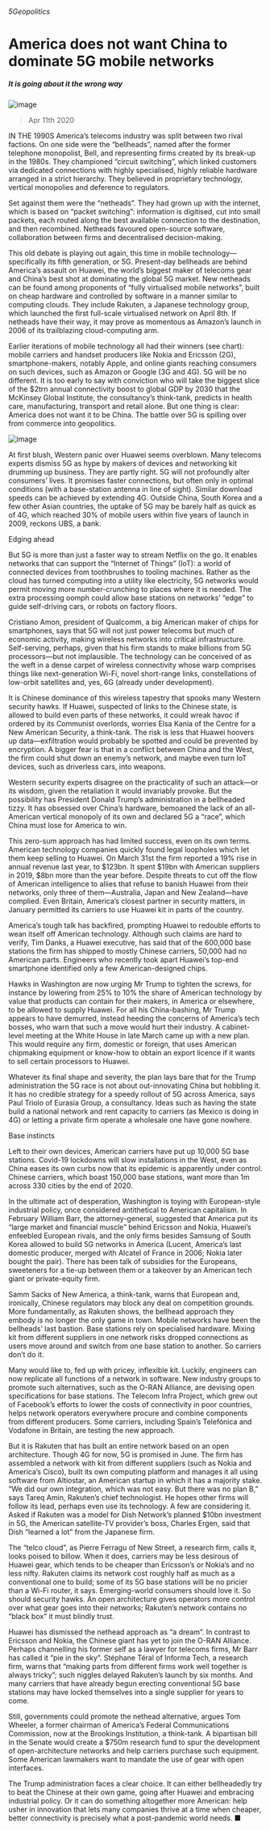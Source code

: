 ###### 5Geopolitics
# America does not want China to dominate 5G mobile networks 
##### It is going about it the wrong way 
![image](images/20200411_WBP002_0.jpg) 
> Apr 11th 2020 
IN THE 1990S America’s telecoms industry was split between two rival factions. On one side were the “bellheads”, named after the former telephone monopolist, Bell, and representing firms created by its break-up in the 1980s. They championed “circuit switching”, which linked customers via dedicated connections with highly specialised, highly reliable hardware arranged in a strict hierarchy. They believed in proprietary technology, vertical monopolies and deference to regulators.
Set against them were the “netheads”. They had grown up with the internet, which is based on “packet switching”: information is digitised, cut into small packets, each routed along the best available connection to the destination, and then recombined. Netheads favoured open-source software, collaboration between firms and decentralised decision-making.

This old debate is playing out again, this time in mobile technology—specifically its fifth generation, or 5G. Present-day bellheads are behind America’s assault on Huawei, the world’s biggest maker of telecoms gear and China’s best shot at dominating the global 5G market. New netheads can be found among proponents of “fully virtualised mobile networks”, built on cheap hardware and controlled by software in a manner similar to computing clouds. They include Rakuten, a Japanese technology group, which launched the first full-scale virtualised network on April 8th. If netheads have their way, it may prove as momentous as Amazon’s launch in 2006 of its trailblazing cloud-computing arm.
Earlier iterations of mobile technology all had their winners (see chart): mobile carriers and handset producers like Nokia and Ericsson (2G), smartphone-makers, notably Apple, and online giants reaching consumers on such devices, such as Amazon or Google (3G and 4G). 5G will be no different. It is too early to say with conviction who will take the biggest slice of the $2trn annual connectivity boost to global GDP by 2030 that the McKinsey Global Institute, the consultancy’s think-tank, predicts in health care, manufacturing, transport and retail alone. But one thing is clear: America does not want it to be China. The battle over 5G is spilling over from commerce into geopolitics.
![image](images/20200411_WBC185.png) 

At first blush, Western panic over Huawei seems overblown. Many telecoms experts dismiss 5G as hype by makers of devices and networking kit drumming up business. They are partly right. 5G will not profoundly alter consumers’ lives. It promises faster connections, but often only in optimal conditions (with a base-station antenna in line of sight). Similar download speeds can be achieved by extending 4G. Outside China, South Korea and a few other Asian countries, the uptake of 5G may be barely half as quick as of 4G, which reached 30% of mobile users within five years of launch in 2009, reckons UBS, a bank.
Edging ahead
But 5G is more than just a faster way to stream Netflix on the go. It enables networks that can support the “Internet of Things” (IoT): a world of connected devices from toothbrushes to tooling machines. Rather as the cloud has turned computing into a utility like electricity, 5G networks would permit moving more number-crunching to places where it is needed. The extra processing oomph could allow base stations on networks’ “edge” to guide self-driving cars, or robots on factory floors.
Cristiano Amon, president of Qualcomm, a big American maker of chips for smartphones, says that 5G will not just power telecoms but much of economic activity, making wireless networks into critical infrastructure. Self-serving, perhaps, given that his firm stands to make billions from 5G processors—but not implausible. The technology can be conceived of as the weft in a dense carpet of wireless connectivity whose warp comprises things like next-generation Wi-Fi, novel short-range links, constellations of low-orbit satellites and, yes, 6G (already under development).
It is Chinese dominance of this wireless tapestry that spooks many Western security hawks. If Huawei, suspected of links to the Chinese state, is allowed to build even parts of these networks, it could wreak havoc if ordered by its Communist overlords, worries Elsa Kania of the Centre for a New American Security, a think-tank. The risk is less that Huawei hoovers up data—exfiltration would probably be spotted and could be prevented by encryption. A bigger fear is that in a conflict between China and the West, the firm could shut down an enemy’s network, and maybe even turn IoT devices, such as driverless cars, into weapons.
Western security experts disagree on the practicality of such an attack—or its wisdom, given the retaliation it would invariably provoke. But the possibility has President Donald Trump’s administration in a bellheaded tizzy. It has obsessed over China’s hardware, bemoaned the lack of an all-American vertical monopoly of its own and declared 5G a “race”, which China must lose for America to win.
This zero-sum approach has had limited success, even on its own terms. American technology companies quickly found legal loopholes which let them keep selling to Huawei. On March 31st the firm reported a 19% rise in annual revenue last year, to $123bn. It spent $19bn with American suppliers in 2019, $8bn more than the year before. Despite threats to cut off the flow of American intelligence to allies that refuse to banish Huawei from their networks, only three of them—Australia, Japan and New Zealand—have complied. Even Britain, America’s closest partner in security matters, in January permitted its carriers to use Huawei kit in parts of the country.
America’s tough talk has backfired, prompting Huawei to redouble efforts to wean itself off American technology. Although such claims are hard to verify, Tim Danks, a Huawei executive, has said that of the 600,000 base stations the firm has shipped to mostly Chinese carriers, 50,000 had no American parts. Engineers who recently took apart Huawei’s top-end smartphone identified only a few American-designed chips.
Hawks in Washington are now urging Mr Trump to tighten the screws, for instance by lowering from 25% to 10% the share of American technology by value that products can contain for their makers, in America or elsewhere, to be allowed to supply Huawei. For all his China-bashing, Mr Trump appears to have demurred, instead heeding the concerns of America’s tech bosses, who warn that such a move would hurt their industry. A cabinet-level meeting at the White House in late March came up with a new plan. This would require any firm, domestic or foreign, that uses American chipmaking equipment or know-how to obtain an export licence if it wants to sell certain processors to Huawei.
Whatever its final shape and severity, the plan lays bare that for the Trump administration the 5G race is not about out-innovating China but hobbling it. It has no credible strategy for a speedy rollout of 5G across America, says Paul Triolo of Eurasia Group, a consultancy. Ideas such as having the state build a national network and rent capacity to carriers (as Mexico is doing in 4G) or letting a private firm operate a wholesale one have gone nowhere.
Base instincts
Left to their own devices, American carriers have put up 10,000 5G base stations. Covid-19 lockdowns will slow installations in the West, even as China eases its own curbs now that its epidemic is apparently under control. Chinese carriers, which boast 150,000 base stations, want more than 1m across 330 cities by the end of 2020.
In the ultimate act of desperation, Washington is toying with European-style industrial policy, once considered antithetical to American capitalism. In February William Barr, the attorney-general, suggested that America put its “large market and financial muscle” behind Ericsson and Nokia, Huawei’s enfeebled European rivals, and the only firms besides Samsung of South Korea allowed to build 5G networks in America (Lucent, America’s last domestic producer, merged with Alcatel of France in 2006; Nokia later bought the pair). There has been talk of subsidies for the Europeans, sweeteners for a tie-up between them or a takeover by an American tech giant or private-equity firm.
Samm Sacks of New America, a think-tank, warns that European and, ironically, Chinese regulators may block any deal on competition grounds. More fundamentally, as Rakuten shows, the bellhead approach they embody is no longer the only game in town. Mobile networks have been the bellheads’ last bastion. Base stations rely on specialised hardware. Mixing kit from different suppliers in one network risks dropped connections as users move around and switch from one base station to another. So carriers don’t do it.
Many would like to, fed up with pricey, inflexible kit. Luckily, engineers can now replicate all functions of a network in software. New industry groups to promote such alternatives, such as the O-RAN Alliance, are devising open specifications for base stations. The Telecom Infra Project, which grew out of Facebook’s efforts to lower the costs of connectivity in poor countries, helps network operators everywhere procure and combine components from different producers. Some carriers, including Spain’s Telefónica and Vodafone in Britain, are testing the new approach.
But it is Rakuten that has built an entire network based on an open architecture. Though 4G for now, 5G is promised in June. The firm has assembled a network with kit from different suppliers (such as Nokia and America’s Cisco), built its own computing platform and manages it all using software from Altiostar, an American startup in which it has a majority stake. “We did our own integration, which was not easy. But there was no plan B,” says Tareq Amin, Rakuten’s chief technologist. He hopes other firms will follow its lead, perhaps even use its technology. A few are considering it. Asked if Rakuten was a model for Dish Network’s planned $10bn investment in 5G, the American satellite-TV provider’s boss, Charles Ergen, said that Dish “learned a lot” from the Japanese firm.
The “telco cloud”, as Pierre Ferragu of New Street, a research firm, calls it, looks poised to billow. When it does, carriers may be less desirous of Huawei gear, which tends to be cheaper than Ericsson’s or Nokia’s and no less nifty. Rakuten claims its network cost roughly half as much as a conventional one to build; some of its 5G base stations will be no pricier than a Wi-Fi router, it says. Emerging-world consumers should love it. So should security hawks. An open architecture gives operators more control over what gear goes into their networks; Rakuten’s network contains no “black box” it must blindly trust.
Huawei has dismissed the nethead approach as “a dream”. In contrast to Ericsson and Nokia, the Chinese giant has yet to join the O-RAN Alliance. Perhaps channelling his former self as a lawyer for telecoms firms, Mr Barr has called it “pie in the sky”. Stéphane Téral of Informa Tech, a research firm, warns that “making parts from different firms work well together is always tricky”; such niggles delayed Rakuten’s launch by six months. And many carriers that have already begun erecting conventional 5G base stations may have locked themselves into a single supplier for years to come.
Still, governments could promote the nethead alternative, argues Tom Wheeler, a former chairman of America’s Federal Communications Commission, now at the Brookings Institution, a think-tank. A bipartisan bill in the Senate would create a $750m research fund to spur the development of open-architecture networks and help carriers purchase such equipment. Some American lawmakers want to mandate the use of gear with open interfaces.
The Trump administration faces a clear choice. It can either bellheadedly try to beat the Chinese at their own game, going after Huawei and embracing industrial policy. Or it can do something altogether more American: help usher in innovation that lets many companies thrive at a time when cheaper, better connectivity is precisely what a post-pandemic world needs. ■
